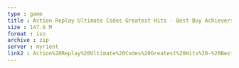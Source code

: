 ```yaml
---
type : game
title : Action Replay Ultimate Codes Greatest Hits - Best Buy Achievers Weekend 2004 (USA) (Unl)
size : 147.6 M
format : iso
archive : zip
server : myrient
link2 : Action%20Replay%20Ultimate%20Codes%20Greatest%20Hits%20-%20Best%20Buy%20Achievers%20Weekend%202004%20%28USA%29%20%28Unl%29
---
```


